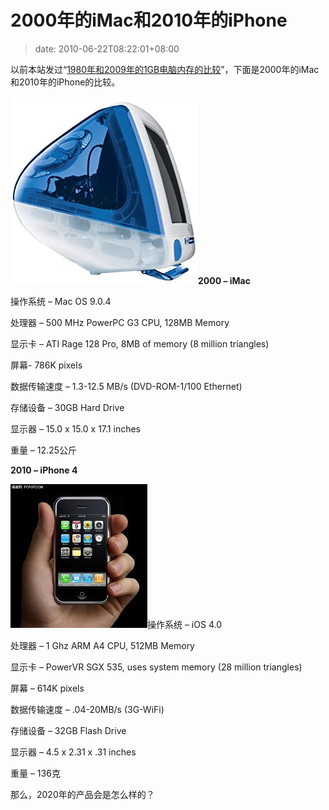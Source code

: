 # 2000年的iMac和2010年的iPhone
>date: 2010-06-22T08:22:01+08:00


以前本站发过“[1980年和2009年的1GB电脑内存的比较](/2009/1980%E5%B9%B4%E5%92%8C2009%E5%B9%B4%E7%9A%841GB%E7%94%B5%E8%84%91%E5%86%85%E5%AD%98%E7%9A%84%E6%AF%94%E8%BE%83.md)”，下面是2000年的iMac和2010年的iPhone的比较。


**![](/assets/images/ecx.images-amazon.com/images/I/5176XS40F9L._SL500_AA300_.jpg)2000 – iMac**


操作系统 – Mac OS 9.0.4  

处理器 – 500 MHz PowerPC G3 CPU, 128MB Memory  

显示卡 – ATI Rage 128 Pro, 8MB of memory (8 million triangles)  

屏幕- 786K pixels  

数据传输速度 – 1.3-12.5 MB/s (DVD-ROM-1/100 Ethernet)  

存储设备 – 30GB Hard Drive  

显示器 – 15.0 x 15.0 x 17.1 inches  

重量 – 12.25公斤  





**2010 – iPhone 4**  

![](/assets/images/t1.gstatic.com/images)操作系统 – iOS 4.0  

处理器 – 1 Ghz ARM A4 CPU, 512MB Memory  

显示卡 – PowerVR SGX 535, uses system memory (28 million triangles)  

屏幕 – 614K pixels  

数据传输速度 – .04-20MB/s (3G-WiFi)  

存储设备 – 32GB Flash Drive  

显示器 – 4.5 x 2.31 x .31 inches  

重量 – 136克


那么，2020年的产品会是怎么样的？


